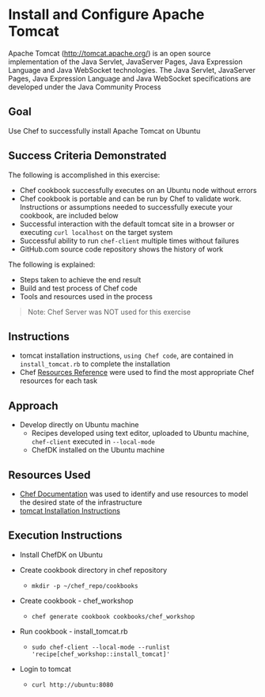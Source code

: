 # Install and Configure Apache Tomcat

Apache Tomcat (http://tomcat.apache.org/) is an open source implementation of the Java Servlet, JavaServer Pages, Java Expression Language and Java WebSocket technologies. The Java Servlet, JavaServer Pages, Java Expression Language and Java WebSocket specifications are developed under the Java Community Process

## Goal

Use Chef to successfully install Apache Tomcat on Ubuntu

## Success Criteria Demonstrated

The following is accomplished in this exercise:

* Chef cookbook successfully executes on an Ubuntu node without errors
* Chef cookbook is portable and can be run by Chef to validate work. Instructions or assumptions needed to successfully execute your cookbook, are included below
* Successful interaction with the default tomcat site in a browser or executing `curl localhost` on the target system
* Successful ability to run `chef-client` multiple times without failures
* GitHub.com source code repository shows the history of work

The following is explained:

* Steps taken to achieve the end result
* Build and test process of Chef code
* Tools and resources used in the process

>Note: Chef Server was NOT used for this exercise

## Instructions

* tomcat installation instructions, `using Chef code`, are contained in `install_tomcat.rb` to complete the installation
* Chef [Resources Reference](https://docs.chef.io/resources.html) were used to find the most appropriate Chef resources for each task

## Approach

* Develop directly on Ubuntu machine
  * Recipes developed using text editor, uploaded to Ubuntu machine, `chef-client` executed in `--local-mode`
  * ChefDK installed on the Ubuntu machine

## Resources Used

* [Chef Documentation](http://docs.chef.io) was used to identify and use resources to model the desired state of the infrastructure
* [tomcat Installation Instructions](https://www.digitalocean.com/community/tutorials/how-to-install-apache-tomcat-8-on-ubuntu-16-04)


## Execution Instructions

* Install ChefDK on Ubuntu

* Create cookbook directory in chef repository
  * `mkdir -p ~/chef_repo/cookbooks`

* Create cookbook - chef_workshop
  * `chef generate cookbook cookbooks/chef_workshop`

* Run cookbook - install_tomcat.rb
  * `sudo chef-client --local-mode --runlist 'recipe[chef_workshop::install_tomcat]'`

* Login to tomcat
  * `curl http://ubuntu:8080`

